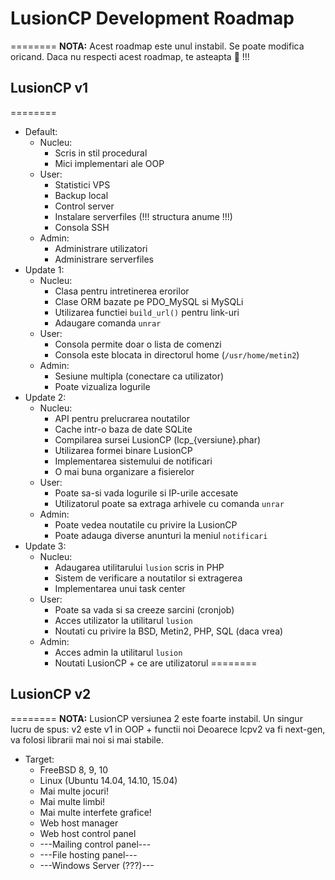 # LusionCP Development Roadmap
========
**NOTA:** Acest roadmap este unul instabil. Se poate modifica oricand.
Daca nu respecti acest roadmap, te asteapta :hocho: !!!

## LusionCP v1
========
- Default:
    - Nucleu:
        - Scris in stil procedural
        - Mici implementari ale OOP
    - User:
        - Statistici VPS
        - Backup local
        - Control server
        - Instalare serverfiles (!!! structura anume !!!)
        - Consola SSH
    - Admin:
        - Administrare utilizatori
        - Administrare serverfiles
- Update 1:
    - Nucleu:
        - Clasa pentru intretinerea erorilor
        - Clase ORM bazate pe PDO_MySQL si MySQLi
        - Utilizarea functiei ``build_url()`` pentru link-uri
        - Adaugare comanda ``unrar``
    - User:
        - Consola permite doar o lista de comenzi
        - Consola este blocata in directorul home (``/usr/home/metin2``)
    - Admin:
        - Sesiune multipla (conectare ca utilizator)
        - Poate vizualiza logurile
- Update 2:
    - Nucleu:
        - API pentru prelucrarea noutatilor
        - Cache intr-o baza de date SQLite
        - Compilarea sursei LusionCP (lcp_{versiune}.phar)
        - Utilizarea formei binare LusionCP
        - Implementarea sistemului de notificari
        - O mai buna organizare a fisierelor
    - User:
        - Poate sa-si vada logurile si IP-urile accesate
        - Utilizatorul poate sa extraga arhivele cu comanda ``unrar``
    - Admin:
        - Poate vedea noutatile cu privire la LusionCP
        - Poate adauga diverse anunturi la meniul ``notificari``
- Update 3:
    - Nucleu:
        - Adaugarea utilitarului ``lusion`` scris in PHP
        - Sistem de verificare a noutatilor si extragerea
        - Implementarea unui task center
    - User:
        - Poate sa vada si sa creeze sarcini (cronjob)
        - Acces utilizator la utilitarul ``lusion``
        - Noutati cu privire la BSD, Metin2, PHP, SQL (daca vrea)
    - Admin:
        - Acces admin la utilitarul ``lusion``
        - Noutati LusionCP + ce are utilizatorul
========

## LusionCP v2
========
**NOTA:** LusionCP versiunea 2 este foarte instabil. Un singur lucru de spus: v2 este v1 in OOP + functii noi
Deoarece lcpv2 va fi next-gen, va folosi librarii mai noi si mai stabile.
- Target:
    - FreeBSD 8, 9, 10
    - Linux (Ubuntu 14.04, 14.10, 15.04)
    - Mai multe jocuri!
    - Mai multe limbi!
    - Mai multe interfete grafice!
    - Web host manager
    - Web host control panel
    - ---Mailing control panel---
    - ---File hosting panel---
    - ---Windows Server (???)---
